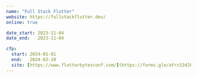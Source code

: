 ```yaml
---
name: "Full Stack Flutter"
website: https://fullstackflutter.dev/
online: true

date_start: 2023-11-04
date_end:   2023-11-04

cfp:
  start: 2024-01-01
  end:   2024-03-20
  site: [https://www.flutterbytesconf.com/](https://forms.gle/aYrcS3dJFZxQW3Eu6)https://forms.gle/aYrcS3dJFZxQW3Eu6
---
```

